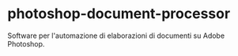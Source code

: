 # photoshop-document-processor
Software per l'automazione di elaborazioni di documenti su Adobe Photoshop.
